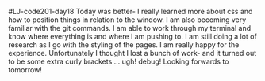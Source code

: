 #LJ-code201-day18
Today was better- I really learned more about css and how to position things in relation to the window.
I am also becoming very familiar with the git commands. I am able to work through my terminal and know where everything is and where I am pushing to.
I am still doing a lot of research as I go with the styling of the pages. I am really happy for the experience. Unfortunately I thought I lost a bunch of work- and it turned out to be some extra curly brackets ... ugh! debug!
Looking forwards to tomorrow!
